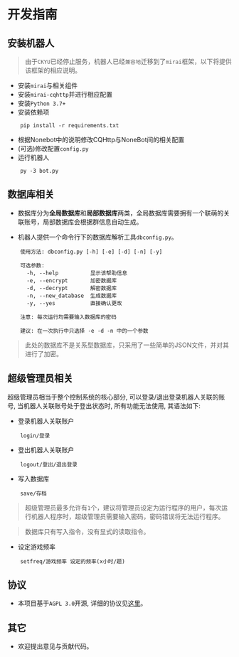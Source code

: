 # 开发指南

## 安装机器人
> 由于`CKYU`已经停止服务，机器人已经`兼容地`迁移到了`mirai`框架，以下将提供该框架的相应说明。

+ 安装`mirai`与相关组件
+ 安装`mirai-cqhttp`并进行相应配置
+ 安装`Python 3.7+`
+ 安装依赖项
```
    pip install -r requirements.txt
```
+ 根据Nonebot中的说明修改CQHttp与NoneBot间的相关配置
+ (可选)修改配置`config.py`
+ 运行机器人
```
    py -3 bot.py
```

## 数据库相关
+ 数据库分为**全局数据库**和**局部数据库**两类，全局数据库需要拥有一个联萌的关联账号，局部数据库会根据群信息自动生成。

+ 机器人提供一个命令行下的数据库解析工具`dbconfig.py`。
```
	使用方法: dbconfig.py [-h] [-e] [-d] [-n] [-y]

	可选参数:
	  -h, --help          显示该帮助信息
	  -e, --encrypt       加密数据库
	  -d, --decrypt       解密数据库
	  -n, --new_database  生成数据库
	  -y, --yes           直接确认更改

	注意: 每次运行均需要输入数据库的密码
	
	建议: 在一次执行中只选择 -e -d -n 中的一个参数
```

> 此处的数据库不是关系型数据库，只采用了一些简单的JSON文件，并对其进行了加密。

## 超级管理员相关
超级管理员相当于整个控制系统的核心部分, 可以登录/退出登录机器人关联的账号, 当机器人关联账号处于登出状态时, 所有功能无法使用, 其语法如下:
+ 登录机器人关联账户
```
    login/登录
```

+ 登出机器人关联账户
```
    logout/登出/退出登录
```

+ 写入数据库
```
	save/存档
```

> 超级管理员最多允许有`1`个，建议将管理员设定为运行程序的用户，每次运行机器人程序时，超级管理员需要输入密码，密码错误将无法运行程序。

> 数据库只有写入指令，没有显式的读取指令。

+ 设定游戏频率
```
	setfreq/游戏频率 设定的频率(x小时/题)
```

## 协议
+ 本项目基于`AGPL 3.0`开源, 详细的协议见[这里](http://www.gnu.org/licenses/agpl-3.0.html)。

## 其它
+ 欢迎提出意见与贡献代码。